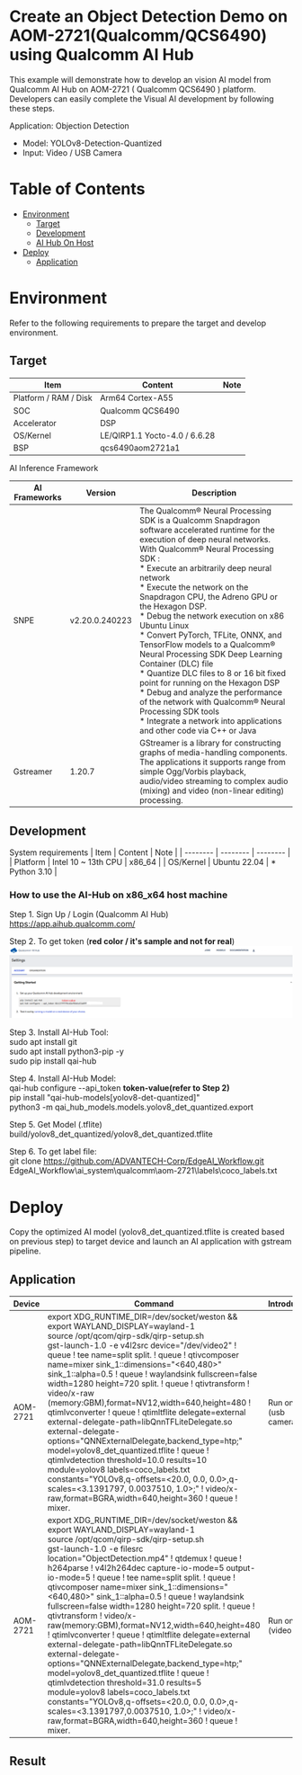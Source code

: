 # Create an Object Detection Demo on AOM-2721(Qualcomm/QCS6490) using Qualcomm AI Hub

This example will demonstrate how to develop an vision AI model from Qualcomm AI Hub on AOM-2721 ( Qualcomm QCS6490 ) platform.
Developers can easily complete the Visual AI development by following these steps.

 Application: Objection Detection
* Model: YOLOv8-Detection-Quantized
* Input: Video / USB Camera  


# Table of Contents
- [Environment](#Environment-AI-Hub)
  - [Target](#Target-AI-Hub)
  - [Development](#Development-AI-Hub) 
  - [AI Hub On Host](#How-To-Use-AI-Hub)
- [Deploy](#Deploy-AI-Hub)
  - [Application](#Application-AI-Hub)

<a name="Environment-AI-Hub"/>

# Environment
Refer to the following requirements to prepare the target and develop environment.

<a name="Target-AI-Hub"/>

## Target
| Item | Content | Note |
| -------- | -------- | -------- |
| Platform / RAM / Disk |  Arm64 Cortex-A55    |      |
| SOC | Qualcomm QCS6490 | |
| Accelerator | DSP | |
| OS/Kernel | LE/QIRP1.1 Yocto-4.0 / 6.6.28 | |
| BSP |  qcs6490aom2721a1  | |

AI Inference Framework

| AI Frameworks | Version | Description | 
| -------- | -------- | -------- | 
| SNPE     |    v2.20.0.240223  | The Qualcomm® Neural Processing SDK is a Qualcomm Snapdragon software accelerated runtime for the execution of deep neural networks. With Qualcomm® Neural Processing SDK : <br> * Execute an arbitrarily deep neural network <br> * Execute the network on the Snapdragon CPU, the Adreno GPU or the Hexagon DSP. <br> * Debug the network execution on x86 Ubuntu Linux  <br> * Convert PyTorch, TFLite, ONNX, and TensorFlow models to a Qualcomm® Neural Processing SDK Deep Learning Container (DLC) file  <br> * Quantize DLC files to 8 or 16 bit fixed point for running on the Hexagon DSP  <br> * Debug and analyze the performance of the network with Qualcomm® Neural Processing SDK tools  <br> * Integrate a network into applications and other code via C++ or Java |
| Gstreamer     |  1.20.7   | GStreamer is a library for constructing graphs of media-handling components. The applications it supports range from simple Ogg/Vorbis playback, audio/video streaming to complex audio (mixing) and video (non-linear editing) processing. |

<a name="Development-AI-Hub"/>

## Development
System requirements
| Item | Content | Note |
| -------- | -------- | -------- |
| Platform | Intel 10 ~ 13th CPU   |  x86_64    |
| OS/Kernel | Ubuntu 22.04 | * Python 3.10 |

 
<a name="How-To-Use-AI-Hub"/>

### How to use the AI-Hub on x86_x64 host machine
Step 1. Sign Up / Login  (Qualcomm AI Hub) <br>
     https://app.aihub.qualcomm.com/

Step 2. To get token (**red color / it's sample and not for real**) <br> 
     ![ai-hub-setting-token.png](assets/ai-hub-setting.png)

Step 3. Install AI-Hub Tool:<br>
     sudo apt install git <br>
     sudo apt install python3-pip -y <br>
     sudo pip install qai-hub <br>
  
Step 4. Install AI-Hub Model:<br>
     qai-hub configure --api_token  **token-value(refer to Step 2)** <br>
     pip install "qai-hub-models[yolov8-det-quantized]" <br>
     python3 -m qai_hub_models.models.yolov8_det_quantized.export <br>

Step 5. Get Model (.tflite)<br>
     build/yolov8_det_quantized/yolov8_det_quantized.tflite <br>

Step 6. To get label file:<br>
     git clone https://github.com/ADVANTECH-Corp/EdgeAI_Workflow.git <br>
     EdgeAI_Workflow\ai_system\qualcomm\aom-2721\labels\coco_labels.txt <br>
 
<a name="Deploy-AI-Hub"/>

# Deploy
Copy the optimized AI model (yolov8_det_quantized.tflite is created based on previous step) to target device and  launch an AI application with gstream pipeline.

<a name="Application-AI-Hub"/>

## Application
| Device   | Command  | Introduction  |
| -------- | -------- | ------------- |
| AOM-2721 | export XDG_RUNTIME_DIR=/dev/socket/weston && export WAYLAND_DISPLAY=wayland-1 <br> source /opt/qcom/qirp-sdk/qirp-setup.sh <br> gst-launch-1.0 -e v4l2src device="/dev/video2" ! queue ! tee name=split split. ! queue ! qtivcomposer name=mixer sink_1::dimensions="<640,480>" sink_1::alpha=0.5 ! queue ! waylandsink fullscreen=false width=1280 height=720 split. ! queue ! qtivtransform ! video/x-raw (memory:GBM\),format=NV12,width=640,height=480 ! qtimlvconverter ! queue ! qtimltflite delegate=external external-delegate-path=libQnnTFLiteDelegate.so external-delegate-options="QNNExternalDelegate,backend_type=htp;" model=yolov8_det_quantized.tflite ! queue ! qtimlvdetection threshold=10.0 results=10 module=yolov8 labels=coco_labels.txt constants="YOLOv8,q-offsets=<20.0, 0.0, 0.0>,q-scales=<3.1391797, 0.0037510, 1.0>;" ! video/x-raw,format=BGRA,width=640,height=360 ! queue ! mixer. | Run on dsp (usb camera) |
| AOM-2721 | export XDG_RUNTIME_DIR=/dev/socket/weston && export WAYLAND_DISPLAY=wayland-1 <br> source /opt/qcom/qirp-sdk/qirp-setup.sh <br> gst-launch-1.0 -e filesrc location="ObjectDetection.mp4" ! qtdemux ! queue ! h264parse ! v4l2h264dec capture-io-mode=5 output-io-mode=5 ! queue ! tee name=split split. ! queue ! qtivcomposer name=mixer sink_1::dimensions="<640,480>" sink_1::alpha=0.5 ! queue ! waylandsink fullscreen=false width=1280 height=720 split. ! queue ! qtivtransform ! video/x-raw\(memory:GBM\),format=NV12,width=640,height=480 ! qtimlvconverter ! queue ! qtimltflite delegate=external external-delegate-path=libQnnTFLiteDelegate.so external-delegate-options="QNNExternalDelegate,backend_type=htp;" model=yolov8_det_quantized.tflite ! queue ! qtimlvdetection threshold=31.0 results=5 module=yolov8 labels=coco_labels.txt constants="YOLOv8,q-offsets=<20.0, 0.0, 0.0>,q-scales=<3.1391797,0.0037510, 1.0>;" ! video/x-raw,format=BGRA,width=640,height=360 ! queue ! mixer. | Run on dsp (video file) |

## Result
